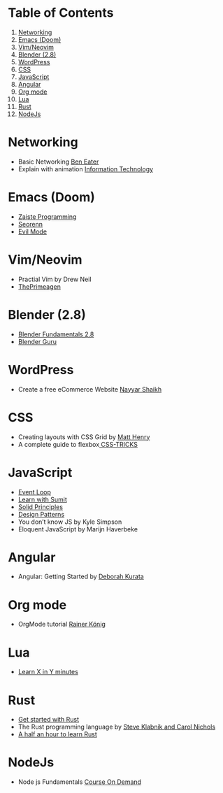 # Table of Contents

1.  [Networking](#org445c46f)
2.  [Emacs (Doom)](#orgfc51e06)
3.  [Vim/Neovim](#org23d1f89)
4.  [Blender (2.8)](#orgdcaefc1)
5.  [WordPress](#org7233908)
6.  [CSS](#orgea16ff5)
7.  [JavaScript](#orgc8ccbb1)
8.  [Angular](#org1d89b6d)
9.  [Org mode](#org2bf804f)
10. [Lua](#org33f1870)
11. [Rust](#org558def1)
12. [NodeJs](#orgc61078e)

<a id="org445c46f"></a>

# Networking

- Basic Networking [Ben Eater](https://www.youtube.com/playlist?list=PLowKtXNTBypH19whXTVoG3oKSuOcw_XeW)
- Explain with animation [Information Technology](https://www.youtube.com/playlist?list=PL7zRJGi6nMRzHkyXpGZJg3KfRSCrF15Jg)

<a id="orgfc51e06"></a>

# Emacs (Doom)

- [Zaiste Programming](https://www.youtube.com/playlist?list=PLhXZp00uXBk4np17N39WvB80zgxlZfVwj)
- [Seorenn](https://www.youtube.com/playlist?list=PLPNohcoOBa5FT65hMZL6SkFmbyqFaLe3b)
- [Evil Mode](https://www.youtube.com/watch?v=JWD1Fpdd4Pc)

<a id="org23d1f89"></a>

# Vim/Neovim

- Practial Vim by Drew Neil
- [ThePrimeagen](https://www.youtube.com/playlist?list=PLm323Lc7iSW_wuxqmKx_xxNtJC_hJbQ7R)

<a id="orgdcaefc1"></a>

# Blender (2.8)

- [Blender Fundamentals 2.8](https://www.youtube.com/playlist?list=PLa1F2ddGya_-UvuAqHAksYnB0qL9yWDO6)
- [Blender Guru](https://www.youtube.com/playlist?list=PLjEaoINr3zgEq0u2MzVgAaHEBt--xLB6U)

<a id="org7233908"></a>

# WordPress

- Create a free eCommerce Website [Nayyar Shaikh](https://www.youtube.com/watch?v=1EYVO6NskAc&t=4903s)

<a id="orgea16ff5"></a>

# CSS

- Creating layouts with CSS Grid by [ Matt Henry](https://www.pluralsight.com/courses/css-grid-creating-layouts)
- A complete guide to flexbox[ CSS-TRICKS](https://css-tricks.com/snippets/css/a-guide-to-flexbox/)

<a id="orgc8ccbb1"></a>

# JavaScript

- [Event Loop](https://www.youtube.com/watch?v=8aGhZQkoFbQ)
- [Learn with Sumit](https://www.youtube.com/channel/UCFM3gG5IHfogarxlKcIHCAg)
- [Solid Principles](https://www.youtube.com/playlist?list=PLZlA0Gpn_vH9kocFX7R7BAe_CvvOCO_p9)
- [Design Patterns](https://www.youtube.com/playlist?list=PLZlA0Gpn_vH_CthENcPCM0Dww6a5XYC7f)
- You don&rsquo;t know JS by Kyle Simpson
- Eloquent JavaScript by Marijn Haverbeke

<a id="org1d89b6d"></a>

# Angular

- Angular: Getting Started by [Deborah Kurata](https://www.pluralsight.com/courses/angular-2-getting-started-update)

<a id="org2bf804f"></a>

# Org mode

- OrgMode tutorial [Rainer König](https://www.youtube.com/playlist?list=PLVtKhBrRV_ZkPnBtt_TD1Cs9PJlU0IIdE)

<a id="org33f1870"></a>

# Lua

- [Learn X in Y minutes](https://learnxinyminutes.com/docs/lua/)

<a id="org558def1"></a>

# Rust

- [Get started with Rust](https://docs.microsoft.com/en-us/learn/modules/rust-get-started/)
- The Rust programming language by [Steve Klabnik and Carol Nichols](https://doc.rust-lang.org/book/)
- [A half an hour to learn Rust](https://fasterthanli.me/articles/a-half-hour-to-learn-rust)

<a id="orgc61078e"></a>

# NodeJs

- Node js Fundamentals [Course On Demand](https://www.youtube.com/watch?v=fQDshQdX_rQ)
